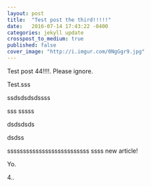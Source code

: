 ```yaml
---
layout: post
title:  "Test post the third!!!!!"
date:   2016-07-14 17:43:22 -0400
categories: jekyll update
crosspost_to_medium: true
published: false
cover_image: "http://i.imgur.com/0NgGgr9.jpg"
---
```

Test post 44!!!!. Please ignore.


Test.sss

ssdsdsdsdssss

sss
sssss


dsdsdsds

dsdss

ssssssssssssssssssssssssss
ssss
new article!


Yo.

4..
